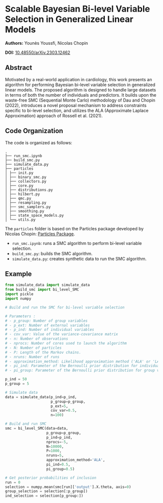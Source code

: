 # Scalable Bayesian Bi-level Variable Selection in Generalized Linear Models

**Authors:** Younès Youssfi, Nicolas Chopin

**DOI:** [10.48550/arXiv.2303.12462](https://doi.org/10.48550/arXiv.2303.12462)

## Abstract

Motivated by a real-world application in cardiology, this work presents an algorithm for performing Bayesian bi-level variable selection in generalized linear models. The proposed algorithm is designed to handle large datasets in terms of both the number of individuals and predictors. It builds upon the waste-free SMC (Sequential Monte Carlo) methodology of Dau and Chopin (2022), introduces a novel proposal mechanism to address constraints specific to bi-level selection, and utilizes the ALA (Approximate Laplace Approximation) approach of Rossell et al. (2021).

## Code Organization

The code is organized as follows:

```
.
├── run_smc.ipynb
├── build_smc.py
├── simulate_data.py
├── particles
│ ├── init.py
│ ├── binary_smc.py
│ ├── collectors.py
│ ├── core.py
│ ├── distributions.py
│ ├── hilbert.py
│ ├── qmc.py
│ ├── resampling.py
│ ├── smc_samplers.py
│ ├── smoothing.py
│ ├── state_space_models.py
│ └── utils.py
```

The `particles` folder is based on the Particles package developed by Nicolas Chopin: [Particles Package](https://github.com/nchopin/particles).

- `run_smc.ipynb`: runs a SMC algorithm to perform bi-level variable selection.
- `build_smc.py`: builds the SMC algorithm.
- `simulate_data.py`: creates synthetic data to run the SMC algorithm.

## Example

```python
from simulate_data import simulate_data
from build_smc import bi_level_SMC  
import pickle 
import numpy

# Build and run the SMC for bi-level variable selection

# Parameters :
# - p_group: Number of group variables
# - p_ext: Number of external variables
# - p_ind: Number of individual variables
# - cov_var: Value of the variance-covariance matrix
# - n: Number of observations
# - nprocs: Number of cores used to launch the algorithm 
# - N: Number of particles
# - P: Length of the Markov chains.
# - nruns: Number of runs
# - approximation_method: Likelihood approximation method ('ALA' or 'LA')
# - pi_ind: Parameter of the Bernoulli prior distribution for individual variables
# - pi_group: Parameter of the Bernoulli prior distribution for group variables

p_ind = 50
p_group = 5

# Simulate data
data = simulate_data(p_ind=p_ind, 
                     p_group=p_group, 
                     p_ext=5, 
                     cov_var=0.5,
                     n=100)

# Build and run SMC
smc = bi_level_SMC(data=data,
                   p_group=p_group, 
                   p_ind=p_ind, 
                   nprocs=-5,
                   N=10000,
                   P=1000,
                   nruns=5,
                   approximation_method='ALA',
                   pi_ind=0.5,
                   pi_group=0.5)

# Get posterior probabilities of inclusion
run = 0
selection = numpy.mean(smc[run]['output'].X.theta, axis=0)
group_selection = selection[:p_group])
ind_selection = selection[p_group:])